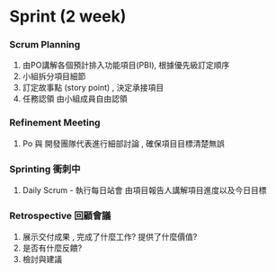 # Sprint (2 week)
### Scrum Planning
1. 由PO講解各個預計排入功能項目(PBI), 根據優先級訂定順序
2. 小組拆分項目細節
3. 訂定故事點 (story point) , 決定承接項目
5. 任務認領 由小組成員自由認領

### Refinement Meeting
1. Po 與 開發團隊代表進行細部討論 , 確保項目目標清楚無誤

### Sprinting 衝刺中
1. Daily Scrum - 執行每日站會 由項目報告人講解項目進度以及今日目標

### Retrospective 回顧會議
1. 展示交付成果 , 完成了什麼工作? 提供了什麼價值?
2. 是否有什麼反饋?
3. 檢討與建議


